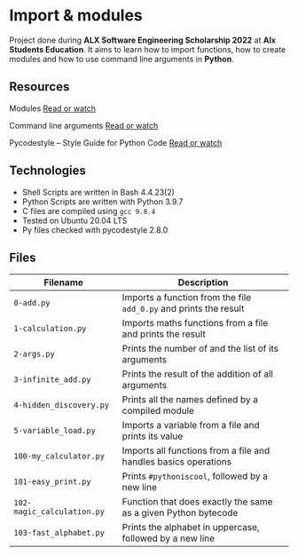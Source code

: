 # Import & modules
Project done during **ALX Software Engineering Scholarship 2022** at **Alx Students Education**. It aims to learn how to import functions, how to create modules and how to use command line arguments in **Python**.

## Resources

Modules [Read or watch](https://docs.python.org/3/tutorial/modules.html)

Command line arguments [Read or watch](https://docs.python.org/3/tutorial/stdlib.html#command-line-arguments)

Pycodestyle – Style Guide for Python Code [Read or watch](https://pypi.org/project/pycodestyle/)

## Technologies
* Shell Scripts are written in Bash 4.4.23(2)
* Python Scripts are written with Python 3.9.7
* C files are compiled using `gcc 9.8.4`
* Tested on Ubuntu 20.04 LTS
* Py files checked with pycodestyle 2.8.0

## Files
| Filename | Description |
| -------- | ----------- |
| `0-add.py` | Imports a function from the file `add_0.py` and prints the result |
| `1-calculation.py` | Imports maths functions from a file and prints the result|
| `2-args.py` | Prints the number of and the list of its arguments |
| `3-infinite_add.py` | Prints the result of the addition of all arguments |
| `4-hidden_discovery.py` | Prints all the names defined by a compiled module |
| `5-variable_load.py` | Imports a variable from a file and prints its value |
| `100-my_calculator.py` | Imports all functions from a file and handles basics operations |
| `101-easy_print.py` | Prints `#pythoniscool`, followed by a new line |
| `102-magic_calculation.py` | Function that does exactly the same as a given Python bytecode |
| `103-fast_alphabet.py` | Prints the alphabet in uppercase, followed by a new line |

